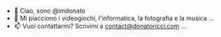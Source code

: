- 👋 Ciao, sono @imdonato
- 👀 Mi piacciono i videogiochi, l'informatica, la fotografia e la musica ...
- 📫 Vuoi contattarmi? Scrivimi a contact@donatoricci.com ...


